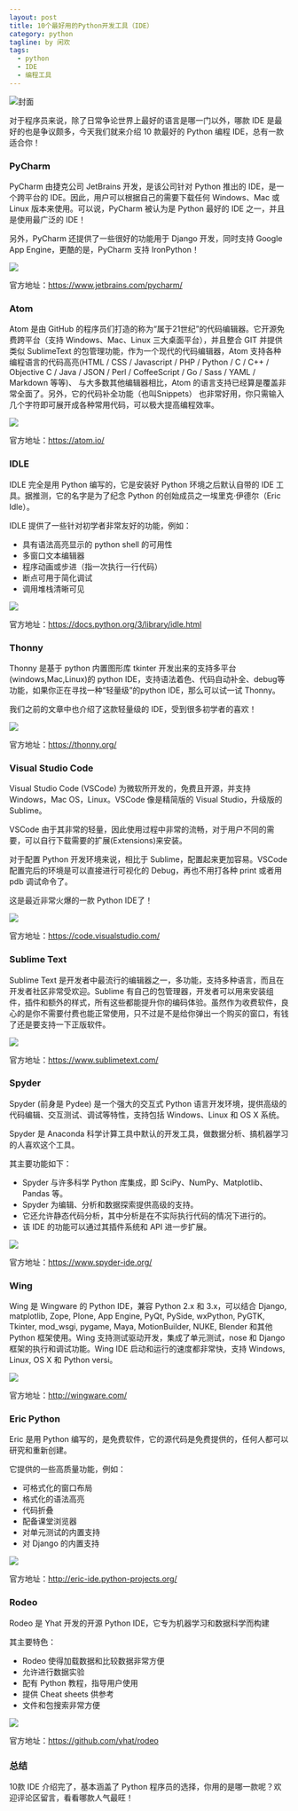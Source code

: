 ```yaml
---
layout: post
title: 10个最好用的Python开发工具（IDE）
category: python
tagline: by 闲欢
tags: 
  - python
  - IDE
  - 编程工具
---
```



![封面](http://www.justdopython.com/assets/images/2022/03/pythonide/0.png)


对于程序员来说，除了日常争论世界上最好的语言是哪一门以外，哪款 IDE 是最好的也是争议颇多，今天我们就来介绍 10 款最好的 Python 编程 IDE，总有一款适合你！

<!--more-->


### PyCharm

PyCharm 由捷克公司 JetBrains 开发，是该公司针对 Python 推出的 IDE，是一个跨平台的 IDE。因此，用户可以根据自己的需要下载任何 Windows、Mac 或 Linux 版本来使用。可以说，PyCharm 被认为是 Python 最好的 IDE 之一，并且是使用最广泛的 IDE！

另外，PyCharm 还提供了一些很好的功能用于 Django 开发，同时支持 Google App Engine，更酷的是，PyCharm 支持 IronPython！

![](http://www.justdopython.com/assets/images/2022/03/pythonide/1.png)

官方地址：https://www.jetbrains.com/pycharm/

### Atom

Atom 是由 GitHub 的程序员们打造的称为“属于21世纪”的代码编辑器。它开源免费跨平台（支持 Windows、Mac、Linux 三大桌面平台），并且整合 GIT 并提供类似 SublimeText 的包管理功能，作为一个现代的代码编辑器，Atom 支持各种编程语言的代码高亮(HTML / CSS / Javascript / PHP / Python / C / C++ / Objective C / Java / JSON / Perl / CoffeeScript / Go / Sass / YAML / Markdown 等等)、 与大多数其他编辑器相比，Atom 的语言支持已经算是覆盖非常全面了。另外，它的代码补全功能（也叫Snippets） 也非常好用，你只需输入几个字符即可展开成各种常用代码，可以极大提高编程效率。

![](http://www.justdopython.com/assets/images/2022/03/pythonide/2.png)

官方地址：https://atom.io/

### IDLE

IDLE 完全是用 Python 编写的，它是安装好 Python 环境之后默认自带的 IDE 工具。据推测，它的名字是为了纪念 Python 的创始成员之一埃里克·伊德尔（Eric Idle）。

IDLE 提供了一些针对初学者非常友好的功能，例如：
- 具有语法高亮显示的 python shell 的可用性
- 多窗口文本编辑器
- 程序动画或步进（指一次执行一行代码）
- 断点可用于简化调试
- 调用堆栈清晰可见

![](http://www.justdopython.com/assets/images/2022/03/pythonide/3.png)

官方地址：https://docs.python.org/3/library/idle.html


### Thonny

Thonny 是基于 python 内置图形库 tkinter 开发出来的支持多平台(windows,Mac,Linux)的 python IDE，支持语法着色、代码自动补全、debug等功能，如果你正在寻找一种“轻量级”的python IDE，那么可以试一试 Thonny。

我们之前的文章中也介绍了这款轻量级的 IDE，受到很多初学者的喜欢！

![](http://www.justdopython.com/assets/images/2022/03/pythonide/4.png)

官方地址：https://thonny.org/

### Visual Studio Code

Visual Studio Code (VSCode) 为微软所开发的，免费且开源，并支持 Windows，Mac OS，Linux。VSCode 像是精简版的 Visual Studio，升级版的Sublime。

VSCode 由于其非常的轻量，因此使用过程中非常的流畅，对于用户不同的需要，可以自行下载需要的扩展(Extensions)来安装。

对于配置 Python 开发环境来说，相比于 Sublime，配置起来更加容易。VSCode 配置完后的环境是可以直接进行可视化的 Debug，再也不用打各种 print 或者用 pdb 调试命令了。

这是最近非常火爆的一款 Python IDE了！

![](http://www.justdopython.com/assets/images/2022/03/pythonide/5.png)

官方地址：https://code.visualstudio.com/


### Sublime Text

Sublime Text 是开发者中最流行的编辑器之一，多功能，支持多种语言，而且在开发者社区非常受欢迎。Sublime 有自己的包管理器，开发者可以用来安装组件，插件和额外的样式，所有这些都能提升你的编码体验。虽然作为收费软件，良心的是你不需要付费也能正常使用，只不过是不是给你弹出一个购买的窗口，有钱了还是要支持一下正版软件。

![](http://www.justdopython.com/assets/images/2022/03/pythonide/6.png)

官方地址：https://www.sublimetext.com/


### Spyder

Spyder (前身是 Pydee) 是一个强大的交互式 Python 语言开发环境，提供高级的代码编辑、交互测试、调试等特性，支持包括 Windows、Linux 和 OS X 系统。

Spyder 是 Anaconda 科学计算工具中默认的开发工具，做数据分析、搞机器学习的人喜欢这个工具。

其主要功能如下：
- Spyder 与许多科学 Python 库集成，即 SciPy、NumPy、Matplotlib、Pandas 等。
- Spyder 为编辑、分析和数据探索提供高级的支持。
- 它还允许静态代码分析，其中分析是在不实际执行代码的情况下进行的。
- 该 IDE 的功能可以通过其插件系统和 API 进一步扩展。

![](http://www.justdopython.com/assets/images/2022/03/pythonide/7.png)

官方地址：https://www.spyder-ide.org/


### Wing

Wing 是 Wingware 的 Python IDE，兼容 Python 2.x 和 3.x，可以结合 Django, matplotlib, Zope, Plone, App Engine, PyQt, PySide, wxPython, PyGTK, Tkinter, mod_wsgi, pygame, Maya, MotionBuilder, NUKE, Blender 和其他 Python 框架使用。Wing 支持测试驱动开发，集成了单元测试，nose 和 Django 框架的执行和调试功能。Wing IDE 启动和运行的速度都非常快，支持 Windows, Linux, OS X 和 Python versi。

![](http://www.justdopython.com/assets/images/2022/03/pythonide/8.png)

官方地址：http://wingware.com/


### Eric Python
Eric 是用 Python 编写的，是免费软件，它的源代码是免费提供的，任何人都可以研究和重新创建。

它提供的一些高质量功能，例如：

- 可格式化的窗口布局
- 格式化的语法高亮
- 代码折叠
- 配备课堂浏览器
- 对单元测试的内置支持
- 对 Django 的内置支持

![](http://www.justdopython.com/assets/images/2022/03/pythonide/9.png)

官方地址：http://eric-ide.python-projects.org/


### Rodeo
Rodeo 是 Yhat 开发的开源 Python IDE，它专为机器学习和数据科学而构建

其主要特色：

- Rodeo 使得加载数据和比较数据非常方便
- 允许进行数据实验
- 配有 Python 教程，指导用户使用
- 提供 Cheat sheets 供参考
- 文件和包搜索非常方便

![](http://www.justdopython.com/assets/images/2022/03/pythonide/10.png)

官方地址：https://github.com/yhat/rodeo


### 总结

10款 IDE 介绍完了，基本涵盖了 Python 程序员的选择，你用的是哪一款呢？欢迎评论区留言，看看哪款人气最旺！